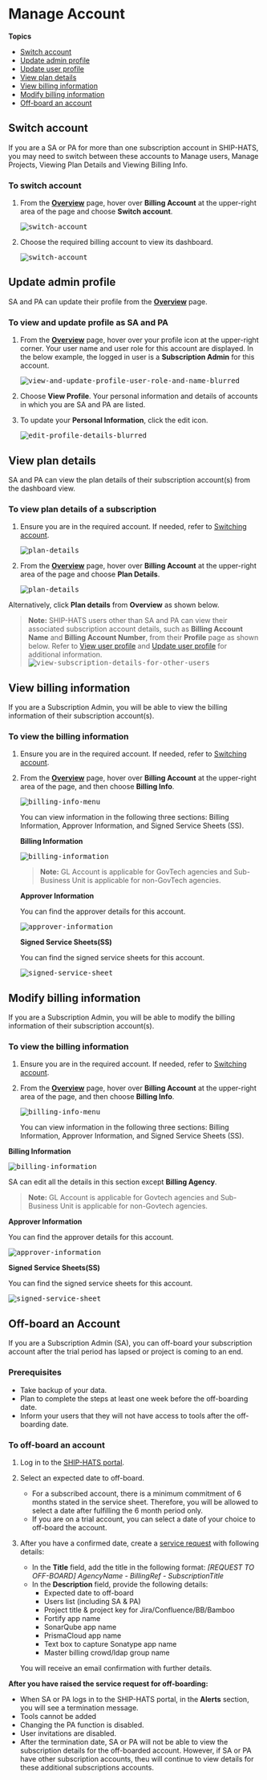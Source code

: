 # Manage Account

**Topics**
- [Switch account](#switch-account)
- [Update admin profile](#update-admin-profile)
- [Update user profile](#update-user-profile)
- [View plan details](#view-plan-details)
- [View billing information](#view-billing-information)
- [Modify billing information]()
- [Off-board an account](#off-board-an-account)

## Switch account
If you are a SA or PA for more than one subscription account in SHIP-HATS, you may need to switch between these accounts to Manage users, Manage Projects, Viewing Plan Details and Viewing Billing Info.

### To switch account

1. From the [**Overview**](#view-dashboard) page, hover over **Billing Account** at the upper-right area of the page and choose **Switch account**.

    <kbd>![switch-account](switch-account.png ':size=100%')</kbd>

2. Choose the required billing account to view its dashboard.

    <kbd>![switch-account](switch-account-choose-account.png ':size=100%')</kbd>

## Update admin profile
SA and PA can update their profile from the [**Overview**](#view-dashboard) page.

### To view and update profile as SA and PA

1. From the [**Overview**](#view-dashboard) page, hover over your profile icon at the upper-right corner. Your user name and user role for this account are displayed. In the below example, the logged in user is a **Subscription Admin** for this account.

    <kbd>![view-and-update-profile-user-role-and-name-blurred](view-and-update-profile-user-role-and-name-blurred.png ':size=75%')</kbd>

2. Choose **View Profile**. Your personal information and details of accounts in which you are SA and PA are listed.
3. To update your **Personal Information**, click the edit icon.

    <kbd>![edit-profile-details-blurred](edit-profile-details-blurred.png ':size=75%')</kbd>



## View plan details

SA and PA can view the plan details of their subscription account(s) from the dashboard view.

### To view plan details of a subscription

1. Ensure you are in the required account. If needed, refer to [Switching account](#switch-account).

    <kbd>![plan-details](plan-details.png ':size=100%')</kbd>

2. From the [**Overview**](#view-dashboard) page, hover over **Billing Account** at the upper-right area of the page and choose **Plan Details**.

    <kbd>![plan-details](plan-details-1.png ':size=50%')</kbd>

Alternatively, click **Plan details** from **Overview** as shown below.

>**Note:** SHIP-HATS users other than SA and PA can view their associated subscription account details, such as **Billing Account Name** and **Billing Account Number**, from their **Profile** page as shown below. Refer to [View user profile](#view-user-profile) and [Update user profile](#update-user-profile) for additional information.
><kbd>![view-subscription-details-for-other-users](view-subscription-details-for-other-users.png ':size=75%')</kbd>

## View billing information

If you are a Subscription Admin, you will be able to view the billing information of their subscription account(s).

### To view the billing information

1. Ensure you are in the required account. If needed, refer to [Switching account](manage-account).
2. From the **[Overview](#view-dashboard)** page, hover over **Billing Account** at the upper-right area of the page, and then choose **Billing Info**.

    <kbd>![billing-info-menu](billing-info-menu.png ':size=75%')</kbd>

    You can view information in the following three sections: Billing Information, Approver Information, and Signed Service Sheets (SS).

    **Billing Information**

    <kbd>![billing-information](billing-information.png ':size=75%')</kbd>

    >**Note:** GL Account is applicable for GovTech agencies and Sub-Business Unit is applicable for non-GovTech agencies.

    **Approver Information**

    You can find the approver details for this account.

    <kbd>![approver-information](approver-information.png ':size=75%')</kbd>

    **Signed Service Sheets(SS)**

    You can find the signed service sheets for this account.

    <kbd>![signed-service-sheet](signed-ss.png ':size=75%')</kbd>

## Modify billing information
If you are a Subscription Admin, you will be able to modify the billing information of their subscription account(s).

### To view the billing information

1. Ensure you are in the required account. If needed, refer to [Switching account](manage-account).
2. From the **[Overview](#view-dashboard)** page, hover over **Billing Account** at the upper-right area of the page, and then choose **Billing Info**.

    <kbd>![billing-info-menu](billing-info-menu.png ':size=75%')</kbd>

    You can view information in the following three sections: Billing Information, Approver Information, and Signed Service Sheets (SS).

**Billing Information**

<kbd>![billing-information](billing-information.png ':size=75%')</kbd>

SA can edit all the details in this section except **Billing Agency**.

>**Note:** GL Account is applicable for Govtech agencies and Sub-Business Unit is applicable for non-Govtech agencies.

**Approver Information**

You can find the approver details for this account.

<kbd>![approver-information](approver-information.png ':size=75%')</kbd>

**Signed Service Sheets(SS)**

You can find the signed service sheets for this account.

<kbd>![signed-service-sheet](signed-ss.png ':size=75%')</kbd>


## Off-board an Account

If you are a Subscription Admin (SA), you can off-board your subscription account after the trial period has lapsed or project is coming to an end. 

### Prerequisites
- Take backup of your data.
- Plan to complete the steps at least one week before the off-boarding date.
- Inform your users that they will not have access to tools after the off-boarding date.


### To off-board an account

1. Log in to the [SHIP-HATS portal](https://www.ship.gov.sg/). 
1. Select an expected date to off-board. 

    - For a subscribed account, there is a minimum commitment of 6 months stated in the service sheet. Therefore, you will be allowed to select a date after fulfilling the 6 month period only.
    - If you are on a trial account, you can select a date of your choice to off-board the account.
1. After you have a confirmed date, create a [service request](https://jira.ship.gov.sg/servicedesk/customer/portal/11) with following details:  

    - In the **Title** field, add the title in the following format: *[REQUEST TO OFF-BOARD] AgencyName - BillingRef - SubscriptionTitle*
    - In the **Description** field, provide the following details: 
        - Expected date to off-board
        - Users list (including SA & PA)
        - Project title & project key for Jira/Confluence/BB/Bamboo
        - Fortify app name
        - SonarQube app name
        - PrismaCloud app name
        - Text box to capture Sonatype app name
        - Master billing crowd/ldap group name  

    You will receive an email confirmation with further details. 

**After you have raised the service request for off-boarding:**
- When SA or PA logs in to the SHIP-HATS portal, in the **Alerts** section, you will see a termination message.
- Tools cannot be added
- Changing the PA function is disabled. 
- User invitations are disabled. 
- After the termination date, SA or PA will not be able to view the subscription details for the off-boarded account. However, if SA or PA have other subscription accounts, theu will continue to view details for these additional subscriptions accounts.
